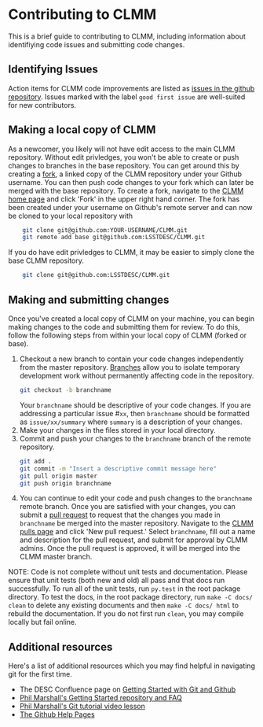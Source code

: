 # Contributing to CLMM

This is a brief guide to contributing to CLMM, including information about identifiying code issues and submitting code changes.

## Identifying Issues
Action items for CLMM code improvements are listed as [issues in the github repository](https://github.com/LSSTDESC/CLMM/issues). Issues marked with the label `good first issue` are well-suited for new contributors.

## Making a local copy of CLMM
As a newcomer, you likely will not have edit access to the main CLMM repository. Without edit privledges, you won't be able to create or push changes to branches in the base repository. You can get around this by creating a [fork](https://help.github.com/articles/fork-a-repo/), a linked copy of the CLMM repository under your Github username. You can then push code changes to your fork which can later be merged with the base repository. To create a fork, navigate to the [CLMM home page](https://github.com/LSSTDESC/CLMM) and click 'Fork' in the upper right hand corner. The fork has been created under your username on Github's remote server and can now be cloned to your local repository with
```bash
    git clone git@github.com:YOUR-USERNAME/CLMM.git
    git remote add base git@github.com:LSSTDESC/CLMM.git
```
If you do have edit privledges to CLMM, it may be easier to simply clone the base CLMM repository.
``` bash
    git clone git@github.com:LSSTDESC/CLMM.git
```

## Making and submitting changes
Once you've created a local copy of CLMM on your machine, you can begin making changes to the code and submitting them for review. To do this, follow the following steps from within your local copy of CLMM (forked or base).

1. Checkout a new branch to contain your code changes independently from the master repository. [Branches](https://help.github.com/articles/about-branches/) allow you to isolate temporary development work without permanently affecting code in the repository. 
    ```bash
    git checkout -b branchname
    ```
    Your `branchname` should be descriptive of your code changes. If you are addressing a particular issue #`xx`, then `branchname` should be formatted as `issue/xx/summary` where `summary` is a description of your changes.
2. Make your changes in the files stored in your local directory.
3. Commit and push your changes to the `branchname` branch of the remote repository. 
    ```bash
    git add .
    git commit -m "Insert a descriptive commit message here"
    git pull origin master
    git push origin branchname
    ```
4. You can continue to edit your code and push changes to the `branchname` remote branch. Once you are satisfied with your changes, you can submit a [pull request](https://help.github.com/articles/about-pull-requests/) to request that the changes you made in `branchname` be merged into the master repository. Navigate to the [CLMM pulls page](https://github.com/LSSTDESC/CLMM/pulls) and click 'New pull request.' Select `branchname`, fill out a name and description for the pull request, and submit for approval by CLMM admins. Once the pull request is approved, it will be merged into the CLMM master branch.

NOTE: Code is not complete without unit tests and documentation. Please ensure that unit tests (both new and old) all pass and that docs run successfully. To run all of the unit tests, run `py.test` in the root package directory. To test the docs, in the root package directory, run `make -C docs/ clean` to delete any existing documents and then `make -C docs/ html` to rebuild the documentation. If you do not first run `clean`, you may compile locally but fail online.

## Additional resources
Here's a list of additional resources which you may find helpful in navigating git for the first time.
* The DESC Confluence page on [Getting Started with Git and Github](https://confluence.slac.stanford.edu/display/LSSTDESC/Getting+Started+with+Git+and+GitHub)
* [Phil Marshall's Getting Started repository and FAQ](https://github.com/drphilmarshall/GettingStarted#forks)
* [Phil Marshall's Git tutorial video lesson](https://www.youtube.com/watch?v=2g9lsbJBPEs)
* [The Github Help Pages](https://help.github.com/)
